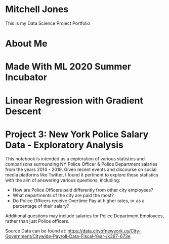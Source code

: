 # Mitchell Jones
This is my Data Science Project Portfolio

# About Me

# Made With ML 2020 Summer Incubator

# Linear Regression with Gradient Descent

# Project 3: New York Police Salary Data - Exploratory Analysis 
This notebook is intended as a exploration of various statistics and comparisons surrounding NY Police Officer & Police Department salaries from the years 2014 - 2019. Given recent events and discourse on social media platforms like Twitter, I found it pertinent to explore these statistics with the aim of answering various questions, including:

* How are Police Officers paid differently from other city employees?
* What departments of the city are paid the most?
* Do Police Officers receive Overtime Pay at higher rates, or as a percentage of their salary?

Additional questions may include salaries for Police Department Employees, rather than just Police officers.

Source Data can be found at: https://data.cityofnewyork.us/City-Government/Citywide-Payroll-Data-Fiscal-Year-/k397-673e
